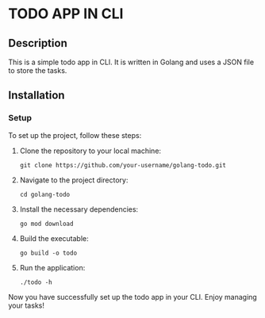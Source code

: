 # TODO APP IN CLI

## Description

This is a simple todo app in CLI. It is written in Golang and uses a JSON file to store the tasks.

## Installation

### Setup

To set up the project, follow these steps:

1. Clone the repository to your local machine:

   ```
   git clone https://github.com/your-username/golang-todo.git
   ```

2. Navigate to the project directory:

   ```
   cd golang-todo
   ```

3. Install the necessary dependencies:

   ```
   go mod download
   ```

4. Build the executable:

   ```
   go build -o todo
   ```

5. Run the application:
   ```
   ./todo -h
   ```

Now you have successfully set up the todo app in your CLI. Enjoy managing your tasks!

